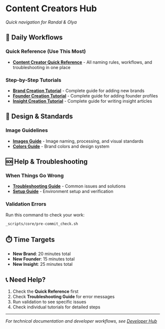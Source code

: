 # Content Creators Hub

*Quick navigation for Randal & Olya*

## 🚀 Daily Workflows

### Quick Reference (Use This Most)
- **[Content Creator Quick Reference](content-creator-quick-reference.md)** - All naming rules, workflows, and troubleshooting in one place

### Step-by-Step Tutorials
- **[Brand Creation Tutorial](brand-creation-tutorial.md)** - Complete guide for adding new brands
- **[Founder Creation Tutorial](founder-creation-tutorial.md)** - Complete guide for adding founder profiles  
- **[Insight Creation Tutorial](insight-creation-tutorial.md)** - Complete guide for writing insight articles

## 🎨 Design & Standards

### Image Guidelines
- **[Images Guide](images.md)** - Image naming, processing, and visual standards
- **[Colors Guide](colors.md)** - Brand colors and design system

## 🆘 Help & Troubleshooting

### When Things Go Wrong
- **[Troubleshooting Guide](troubleshooting.md)** - Common issues and solutions
- **[Setup Guide](setup-guide.md)** - Environment setup and verification

### Validation Errors
Run this command to check your work:
```bash
_scripts/core/pre-commit_check.sh
```

## ⏱️ Time Targets

- **New Brand**: 20 minutes total
- **New Founder**: 15 minutes total  
- **New Insight**: 25 minutes total

## 📞 Need Help?

1. Check the **Quick Reference** first
2. Check **Troubleshooting Guide** for error messages
3. Run validation to see specific issues
4. Check individual tutorials for detailed steps

---

*For technical documentation and developer workflows, see [Developer Hub](developer-hub.md)*